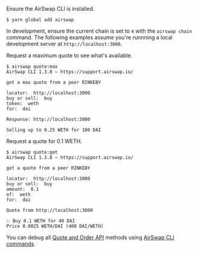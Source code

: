 Ensure the AirSwap CLI is installed.

```
$ yarn global add airswap
```

In development, ensure the current chain is set to `4` with the `airswap chain` command. The following examples assume you're runnning a local development server at `http://localhost:3000`.

Request a maximum quote to see what's available.

```
$ airswap quote:max
AirSwap CLI 1.3.8 — https://support.airswap.io/

get a max quote from a peer RINKEBY

locator:  http://localhost:3000
buy or sell:  buy
token:  weth
for:  dai

Response: http://localhost:3000

Selling up to 0.25 WETH for 100 DAI
```

Request a quote for 0.1 WETH.

```
$ airswap quote:get
AirSwap CLI 1.3.8 — https://support.airswap.io/

get a quote from a peer RINKEBY

locator:  http://localhost:3000
buy or sell:  buy
amount:  0.1
of:  weth
for:  dai

Quote from http://localhost:3000

✨ Buy 0.1 WETH for 40 DAI
Price 0.0025 WETH/DAI (400 DAI/WETH)
```

You can debug all [Quote and Order API](../system/apis.md) methods using [AirSwap CLI commands](https://github.com/airswap/airswap-cli).
